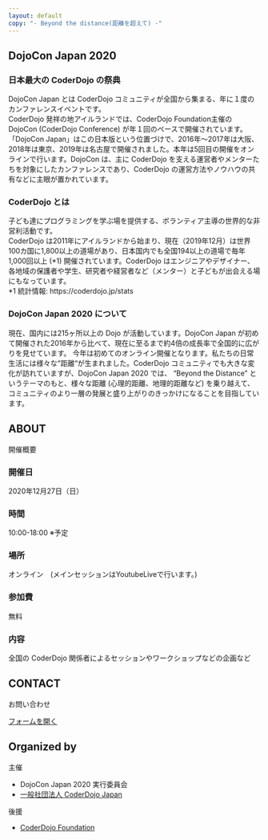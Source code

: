 ```yaml
---
layout: default
copy: "- Beyond the distance(距離を超えて) -"
---
```

<section class="top">
</section>


<!--<img src="{{site.url}}/img/background.png" class="top-background" alt="Background">-->
<section id="about">
  <h2>DojoCon Japan 2020</h2>
  <div class="text">
    <h3>日本最大の CoderDojo の祭典</h3>
    <p>DojoCon Japan とは CoderDojo コミュニティが全国から集まる、年に１度のカンファレンスイベントです。<br>
      CoderDojo 発祥の地アイルランドでは、CoderDojo Foundation主催の DojoCon (CoderDojo Conference) が年１回のペースで開催されています。「DojoCon Japan」はこの日本版という位置づけで、2016年〜2017年は大阪、2018年は東京、2019年は名古屋で開催されました。本年は5回目の開催をオンラインで行います。DojoCon は、主に CoderDojo を支える運営者やメンターたちを対象にしたカンファレンスであり、CoderDojo の運営方法やノウハウの共有などに主眼が置かれています。
    </p>
  </div>
  <div class="text">
    <h3>CoderDojo とは</h3>
    <p>子ども達にプログラミングを学ぶ場を提供する、ボランティア主導の世界的な非営利活動です。<br>
    CoderDojo は2011年にアイルランドから始まり、現在（2019年12月）は世界100カ国に1,800以上の道場があり、日本国内でも全国194以上の道場で毎年1,000回以上 (*1) 開催されています。CoderDojo はエンジニアやデザイナー、各地域の保護者や学生、研究者や経営者など（メンター）と子どもが出会える場にもなっています。
<br>*1 統計情報: https://coderdojo.jp/stats</p>
  </div>
  <div class="text">
    <h3>DojoCon Japan 2020 について</h3>
    <p>現在、国内には215ヶ所以上の Dojo が活動しています。DojoCon Japan が初めて開催された2016年から比べて、現在に至るまで約4倍の成長率で全国的に広がりを見せています。
今年は初めてのオンライン開催となります。私たちの日常生活には様々な“距離“が生まれました。CoderDojo コミュニティでも大きな変化が訪れていますが、DojoCon Japan 2020 では、
“Beyond the Distance” というテーマのもと、様々な距離 (心理的距離、地理的距離など) を乗り越えて、コミュニティのより一層の発展と盛り上がりのきっかけになることを目指しています。</p>
  </div>
</section>
<div class="background-ninja">
<section id="outline">
  <h2>ABOUT</h2>
  <p class="caption">開催概要</p>
  <div class="text">
    <div class="outline-one">
      <h3>開催日</h3>
      <p>2020年12月27日（日）</p>
    </div>
    <div class="outline-one">
      <h3>時間</h3>
      <p>10:00-18:00  ※予定</p>
    </div>
    <div class="outline-one">
      <h3>場所</h3>
      <p>オンライン　(メインセッションはYoutubeLiveで行います。)</p>
    </div>
    <div class="outline-one">
      <h3>参加費</h3>
      <p>無料</p>
    </div>
    <div class="outline-one">
      <h3>内容</h3>
      <p>全国の CoderDojo 関係者によるセッションやワークショップなどの企画など</p>
    </div>
  <!--<a href="https://dojocon-japan.doorkeeper.jp/" class="button" target="_blank" rel="noopener">申し込みをする</a>-->
</div>

<div class="background-ninja">
<section id="contactme">
  <h2>CONTACT</h2>
  <p class="caption">お問い合わせ</p>
  <a href="https://forms.gle/tvDUYUpvZupRcjub7" class="button" target="_blank" rel="noopener">フォームを開く</a>
</section>
</div>

<section id="coderdojo-foundation">
  <h2>Organized by</h2>
  <p class="caption">主催</p>
  <ul class="list-simple">
    <li>DojoCon Japan 2020 実行委員会</li>
    <li><a href="https://coderdojo.jp/" target="_blank" rel="noopener">一般社団法人 CoderDojo Japan</a></li>
  </ul>
  <p class="caption">後援</p>
  <ul class="list-simple">
    <li><a href="https://coderdojo.com/" target="_blank" rel="noopener">CoderDojo Foundation</a></li>
    <!--<li>愛知県教育委員会</li>
    <li>岐阜県教育委員会</li>
    <li>名古屋市教育委員会</li>-->
  </ul>
</section>
<!--<section id="sns">
  <h2>SNS</h2>
</section>-->

<!--<section id="staff">
  <h2>STAFF</h2>
  <p class="caption">実行委員のみなさん</p>
  <div class="flex">
  {% for staff in site.data.staff %}
  <div class="staff">
    {% if staff.site %}
    <a href="{{staff.site}}" target="_blank" rel="nofollow"  rel="noopener">
    {% endif %}
    <div class="staff-image">
      {% if staff.img %}<img src="{{site.url}}/img/staff/{{staff.img}}" alt="{{staff.name}}" loading="lazy">
      {% else %}<img src="{{site.url}}/img/staff/dummy.png" alt="{{staff.name}}" loading="lazy">
      {% endif %}
    </div>
    <p>{{staff.name}}</p>{% if staff.site %}</a>{% endif %}
  </div>
  {% endfor %}
  </div>
</section>-->
